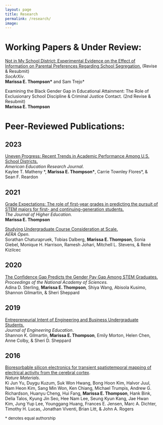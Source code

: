 ```yaml
---
layout: page
title: Research 
permalink: /research/
image:  
---
```

# Working Papers & Under Review:

 [Not in My School District: Experimental Evidence on the Effect of Information on Parental Preferences Regarding School Segregation.](https://osf.io/preprints/socarxiv/2wfjn/_) (Revise & Resubmit)<br>
 <i>SocArXiv</i>.<br>
<b> Marissa E. Thompson\*</b> and Sam Trejo\* 

Examining the Black Gender Gap in Educational Attainment: The Role of Exclusionary School Discipline & Criminal Justice Contact. (2nd Revise & Resubmit)<br>
<b>Marissa E. Thompson</b>

# Peer-Reviewed Publications:

## 2023 

[Uneven Progress: Recent Trends in Academic Performance Among U.S. School Districts.](https://journals.sagepub.com/doi/10.3102/00028312221134769)<br> 
<i>American Education Research Journal</i>.<br>
Kaylee T. Matheny \*, <b>Marissa E. Thompson\*</b>, Carrie Townley Flores\*, & Sean F. Reardon 

## 2021 

[Grade Expectations: The role of first-year grades in predicting the pursuit of STEM majors for first- and continuing-generation students.](https://www.tandfonline.com/doi/full/10.1080/00221546.2021.1907169) <br>
<i>The Journal of Higher Education.</i><br>
<b>Marissa E. Thompson</b>  

[Studying Undergraduate Course Consideration at Scale.](https://journals.sagepub.com/doi/full/10.1177/2332858421991148)<br>
<i>AERA Open</i>.<br>
Sorathan Chaturapruek, Tobias Dalberg, <b>Marissa E. Thompson</b>, Sonia Giebel, Monique H. Harrison, Ramesh Johari, Mitchell L. Stevens, & René Kizilcec

## 2020 

[The Confidence Gap Predicts the Gender Pay Gap Among STEM Graduates.](https://www.pnas.org/content/early/2020/11/10/2010269117) <br>
<i>Proceedings of the National Academy of Sciences.</i><br>
Adina D. Sterling, <b>Marissa E. Thompson</b>, Shiya Wang, Abisola Kusimo, Shannon Gilmartin, & Sheri Sheppard

## 2019 

[Entrepreneurial Intent of Engineering and Business Undergraduate Students.](https://onlinelibrary.wiley.com/doi/full/10.1002/jee.20283)<br>
<i>Journal of Engineering Education</i>.<br>
Shannon K. Gilmartin, <b>Marissa E. Thompson</b>, Emily Morton, Helen Chen, Anne Colby, & Sheri D. Sheppard

## 2016 

[Bioresorbable silicon electronics for transient spatiotemporal mapping of electrical activity from the cerebral cortex](https://www.nature.com/articles/nmat4624).<br>
<i>Nature Materials</i>.<br>
Ki Jun Yu, Duygu Kuzum, Suk Won Hwang, Bong Hoon Kim, Halvor Juul, Nam Heon Kim, Sang Min Won, Ken Chiang, Michael Trumpis, Andrew G. Richardson, Huanyu Cheng, Hui Fang, <b>Marissa E. Thompson</b>, Hank Bink, Delia Talos, Kyung Jin Seo, Hee Nam Lee, Seung Kyun Kang, Jae Hwan Kim, Jung Yup Lee, Younggang Huang, Frances E. Jensen, Marc A. Dichter, Timothy H. Lucas, Jonathan Viventi, Brian Litt, & John A. Rogers

 <font size="2">
 * denotes equal authorship 
 </font>
